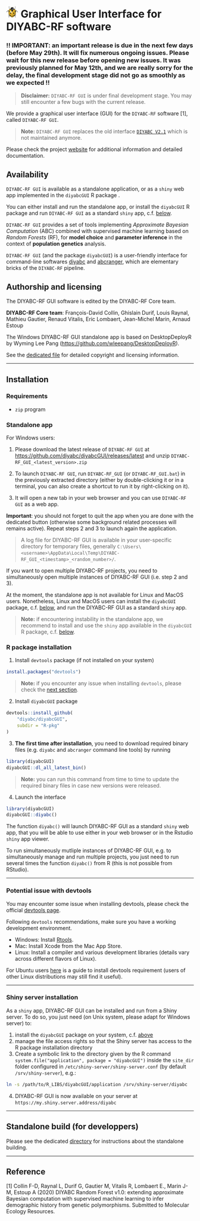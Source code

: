 # ![icon](man/figures/coccicon_32x32.png) Graphical User Interface for DIYABC-RF software

### !! **IMPORTANT**: an important release is due in the next few days (before May 29th). It will fix numerous ongoing issues. Please wait for this new release before opening new issues. It was previously planned for May 12th, and we are really sorry for the delay, the final development stage did not go as smoothly as we expected !!

> **Disclaimer:** `DIYABC-RF GUI` is under final development stage. You may still encounter a few bugs with the current release.

We provide a graphical user interface (GUI) for the `DIYABC-RF` software [1], called `DIYABC-RF GUI`.

> **Note:** `DIYABC-RF GUI` replaces the old interface [`DIYABC V2.1`](https://diyabc.github.io/old/) which is not maintained anymore.

Please check the project [website](https://diyabc.github.io/) for additional information and detailed documentation.

## Availability

`DIYABC-RF GUI` is available as a standalone application, or as a `shiny` web app implemented in the `diyabcGUI` R package .

You can either install and run the standalone app, or install the `diyabcGUI` R package and run `DIYABC-RF GUI` as a standard `shiny` app, c.f. [below](#r-package-installation).

`DIYABC-RF GUI` provides a set of tools implementing *Approximate Bayesian Computation* (ABC) combined with supervised machine learning based on *Random Forests* (RF), for **model choice** and **parameter inference** in the context of **population genetics** analysis.

`DIYABC-RF GUI` (and the package `diyabcGUI`) is a user-friendly interface for command-line softwares [diyabc](https://github.com/diyabc/diyabc) and [abcranger](<https://github.com/diyabc/abcranger>), which are elementary bricks of the `DIYABC-RF` pipeline.

## Authorship and licensing

The DIYABC-RF GUI software is edited by the DIYABC-RF Core team.

**DIYABC-RF Core team**: François-David Collin, Ghislain Durif, Louis Raynal, 
Mathieu Gautier, Renaud Vitalis, Eric Lombaert, Jean-Michel Marin, Arnaud Estoup

The Windows DIYABC-RF GUI standalone app is based on DesktopDeployR by Wyming Lee Pang (https://github.com/wleepang/DesktopDeployR).

See the [dedicated file](./COPYRIGHTS) for detailed copyright and licensing information.

---

## Installation

### Requirements

- `zip` program

### Standalone app

For Windows users:

1. Please download the latest release of `DIYABC-RF GUI` at <https://github.com/diyabc/diyabcGUI/releases/latest> and unzip `DIYABC-RF_GUI_<latest_version>.zip`

2. To launch `DIYABC-RF GUI`, run `DIYABC-RF_GUI` (or `DIYABC-RF_GUI.bat`) in the previously extracted directory (either by double-clicking it or in a terminal, you can also create a shortcut to run it by right-clicking on it).

3. It will open a new tab in your web browser and you can use `DIYABC-RF GUI` as a web app.

**Important**: you should not forget to quit the app when you are done with the dedicated button (otherwise some background related processes will remains active). Repeat steps 2 and 3 to launch again the application.

> A log file for DIYABC-RF GUI is available in your user-specific directory for temporary files, generally `C:\Users\<username>\AppData\Local\Temp\DIYABC-RF_GUI_<timestamp>_<random_number>/`.

If you want to open multiple DIYABC-RF projects, you need to simultaneously open multiple instances of DIYABC-RF GUI (i.e. step 2 and 3).

At the moment, the standalone app is not available for Linux and MacOS users. Nonetheless, Linux and MacOS users can install the `diyabcGUI` package, c.f. [below](#r-package-installation), and 
run the DIYABC-RF GUI as a standard `shiny` app.

> **Note:** if encountering instability in the standalone app, we recommend to install and use the `shiny` app available in the `diyabcGUI` R package, c.f. [below](#r-package-installation).


### R package installation

1. Install `devtools` package (if not installed on your system)
```R
install.packages("devtools")
```

> **Note:** if you encounter any issue when installing `devtools`, please check the [next section](#potential-issue-with-devtools).

2. Install `diyabcGUI` package
```R
devtools::install_github(
    "diyabc/diyabcGUI",
    subdir = "R-pkg"
)
```

3. **The first time after installation**, you need to download required binary files (e.g. `diyabc` and `abcranger` command line tools) by running
```R
library(diyabcGUI)
diyabcGUI::dl_all_latest_bin()
```

> **Note:** you can run this command from time to time to update the required binary files in case new versions were released.

4. Launch the interface
```R
library(diyabcGUI)
diyabcGUI::diyabc()
```

The function `diyabc()` will launch DIYABC-RF GUI as a standard `shiny` web app, that you will be able to use either in your web browser or in the Rstudio `shiny` app viewer.

To run simultaneously mutliple instances of DIYABC-RF GUI, e.g. to simultaneously manage and run multiple projects, you just need to run several times the function `diyabc()` from R (this is not possible from RStudio).

---

### Potential issue with devtools

You may encounter some issue when installing devtools, please check the official 
[devtools page](https://github.com/r-lib/devtools).

Following `devtools` recommendations, make sure you have a working development environment.

- Windows: Install [Rtools](https://cran.r-project.org/bin/windows/Rtools/).
- Mac: Install Xcode from the Mac App Store.
- Linux: Install a compiler and various development libraries (details vary across different flavors of Linux).

For Ubuntu users [here](https://www.digitalocean.com/community/tutorials/how-to-install-r-packages-using-devtools-on-ubuntu-18-04) is a guide to install devtools requirement (users of other Linux distributions may still find it useful).

---

### Shiny server installation

As a `shiny` app, DIYABC-RF GUI can be installed and run from a Shiny server. To do so, you just need (on Unix system, please adapt for Windows server) to:

1. install the `diyabcGUI` package on your system, c.f. [above](#r-package-installation)
2. manage the file access rights so that the Shiny server has access to the R package installation directory
3. Create a symbolic link to the directory given by the R command `system.file("application", package = "diyabcGUI")` inside the `site_dir` folder configured in `/etc/shiny-server/shiny-server.conf` (by default `/srv/shiny-server`), e.g.:
```bash
ln -s /path/to/R_LIBS/diyabcGUI/application /srv/shiny-server/diyabc
```
4. DIYABC-RF GUI is now available on your server at `https://my.shiny.server.address/diyabc`

---

## Standalone build (for developpers)

Please see the dedicated [directory](build/README.md) for instructions about the standalone building.

---

## Reference

[1] Collin F-D, Raynal L, Durif G, Gautier M, Vitalis R, Lombaert E., Marin J-M, Estoup A (2020) DIYABC Random Forest v1.0: extending approximate Bayesian computation with supervised machine learning to infer demographic history from genetic polymorphisms. Submitted to Molecular Ecology Resources.
